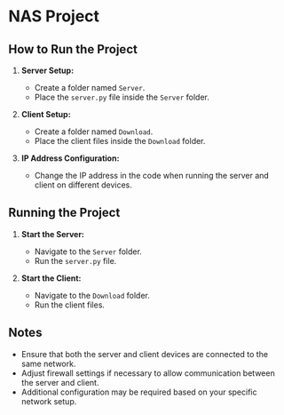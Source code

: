 # NAS Project

## How to Run the Project

1. **Server Setup:**
    - Create a folder named `Server`.
    - Place the `server.py` file inside the `Server` folder.

2. **Client Setup:**
    - Create a folder named `Download`.
    - Place the client files inside the `Download` folder.

3. **IP Address Configuration:**
    - Change the IP address in the code when running the server and client on different devices.

## Running the Project

1. **Start the Server:**
    - Navigate to the `Server` folder.
    - Run the `server.py` file.

2. **Start the Client:**
    - Navigate to the `Download` folder.
    - Run the client files.

## Notes
- Ensure that both the server and client devices are connected to the same network.
- Adjust firewall settings if necessary to allow communication between the server and client.
- Additional configuration may be required based on your specific network setup.
